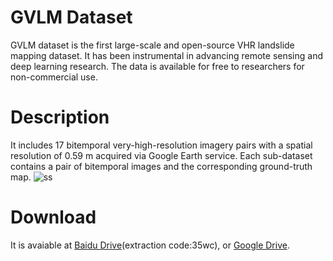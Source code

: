 
# GVLM Dataset

GVLM dataset is the first large-scale and open-source VHR landslide mapping dataset.
It has been instrumental in advancing remote sensing and deep learning research. The data is available for free to researchers for non-commercial use.

# Description
It includes 17 bitemporal very-high-resolution imagery pairs with a spatial resolution of 0.59 m acquired via Google Earth service. Each sub-dataset contains a pair of bitemporal images and the corresponding ground-truth map. 
![ss](https://github.com/ZXK-RS/GVLM/loc.png)

# Download
It is avaiable at  [Baidu Drive](https://pan.baidu.com/s/1obnekFDbRbW0vFPXIXzOuA)(extraction code:35wc), or [Google Drive](https://drive.google.com/file/d/1Plebf2UkMMn7SwguWgZQLvdcnxQTCyV_/view?usp=sharing).


